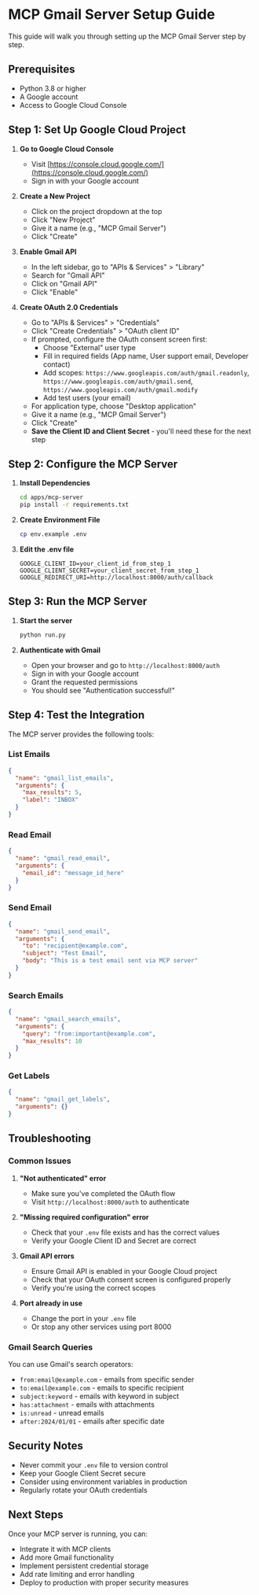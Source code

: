 # MCP Gmail Server Setup Guide

This guide will walk you through setting up the MCP Gmail Server step by step.

## Prerequisites

- Python 3.8 or higher
- A Google account
- Access to Google Cloud Console

## Step 1: Set Up Google Cloud Project

1. **Go to Google Cloud Console**

   - Visit [https://console.cloud.google.com/](https://console.cloud.google.com/)
   - Sign in with your Google account

2. **Create a New Project**

   - Click on the project dropdown at the top
   - Click "New Project"
   - Give it a name (e.g., "MCP Gmail Server")
   - Click "Create"

3. **Enable Gmail API**

   - In the left sidebar, go to "APIs & Services" > "Library"
   - Search for "Gmail API"
   - Click on "Gmail API"
   - Click "Enable"

4. **Create OAuth 2.0 Credentials**
   - Go to "APIs & Services" > "Credentials"
   - Click "Create Credentials" > "OAuth client ID"
   - If prompted, configure the OAuth consent screen first:
     - Choose "External" user type
     - Fill in required fields (App name, User support email, Developer contact)
     - Add scopes: `https://www.googleapis.com/auth/gmail.readonly`, `https://www.googleapis.com/auth/gmail.send`, `https://www.googleapis.com/auth/gmail.modify`
     - Add test users (your email)
   - For application type, choose "Desktop application"
   - Give it a name (e.g., "MCP Gmail Server")
   - Click "Create"
   - **Save the Client ID and Client Secret** - you'll need these for the next step

## Step 2: Configure the MCP Server

1. **Install Dependencies**

   ```bash
   cd apps/mcp-server
   pip install -r requirements.txt
   ```

2. **Create Environment File**

   ```bash
   cp env.example .env
   ```

3. **Edit the .env file**
   ```env
   GOOGLE_CLIENT_ID=your_client_id_from_step_1
   GOOGLE_CLIENT_SECRET=your_client_secret_from_step_1
   GOOGLE_REDIRECT_URI=http://localhost:8000/auth/callback
   ```

## Step 3: Run the MCP Server

1. **Start the server**

   ```bash
   python run.py
   ```

2. **Authenticate with Gmail**
   - Open your browser and go to `http://localhost:8000/auth`
   - Sign in with your Google account
   - Grant the requested permissions
   - You should see "Authentication successful!"

## Step 4: Test the Integration

The MCP server provides the following tools:

### List Emails

```json
{
  "name": "gmail_list_emails",
  "arguments": {
    "max_results": 5,
    "label": "INBOX"
  }
}
```

### Read Email

```json
{
  "name": "gmail_read_email",
  "arguments": {
    "email_id": "message_id_here"
  }
}
```

### Send Email

```json
{
  "name": "gmail_send_email",
  "arguments": {
    "to": "recipient@example.com",
    "subject": "Test Email",
    "body": "This is a test email sent via MCP server"
  }
}
```

### Search Emails

```json
{
  "name": "gmail_search_emails",
  "arguments": {
    "query": "from:important@example.com",
    "max_results": 10
  }
}
```

### Get Labels

```json
{
  "name": "gmail_get_labels",
  "arguments": {}
}
```

## Troubleshooting

### Common Issues

1. **"Not authenticated" error**

   - Make sure you've completed the OAuth flow
   - Visit `http://localhost:8000/auth` to authenticate

2. **"Missing required configuration" error**

   - Check that your `.env` file exists and has the correct values
   - Verify your Google Client ID and Secret are correct

3. **Gmail API errors**

   - Ensure Gmail API is enabled in your Google Cloud project
   - Check that your OAuth consent screen is configured properly
   - Verify you're using the correct scopes

4. **Port already in use**
   - Change the port in your `.env` file
   - Or stop any other services using port 8000

### Gmail Search Queries

You can use Gmail's search operators:

- `from:email@example.com` - emails from specific sender
- `to:email@example.com` - emails to specific recipient
- `subject:keyword` - emails with keyword in subject
- `has:attachment` - emails with attachments
- `is:unread` - unread emails
- `after:2024/01/01` - emails after specific date

## Security Notes

- Never commit your `.env` file to version control
- Keep your Google Client Secret secure
- Consider using environment variables in production
- Regularly rotate your OAuth credentials

## Next Steps

Once your MCP server is running, you can:

- Integrate it with MCP clients
- Add more Gmail functionality
- Implement persistent credential storage
- Add rate limiting and error handling
- Deploy to production with proper security measures

